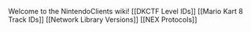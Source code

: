 Welcome to the NintendoClients wiki!
[[DKCTF Level IDs]]
[[Mario Kart 8 Track IDs]]
[[Network Library Versions]]
[[NEX Protocols]]